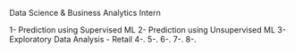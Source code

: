 Data Science & Business Analytics Intern

1- Prediction using Supervised ML
2- Prediction using Unsupervised ML
3- Exploratory Data Analysis - Retail
4-.
5-.
6-.
7-.
8-.
